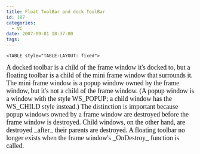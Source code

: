 ```yaml
---
title: Float ToolBar and dock ToolBar
id: 187
categories:
  - VC
date: 2007-09-01 18:37:00
tags:
---
```


    <TABLE style="TABLE-LAYOUT: fixed">
<TBODY>
<TR>
<TD>
<DIV class=cnt id=blog_text>
<DIV><FONT face=黑体 size=4>A docked toolbar is a child of the frame window it's docked to, but a floating toolbar is a child of the mini frame window that surrounds it. The mini frame window is a popup window owned by the frame window, but it's not a child of the frame window. (A popup window is a window with the style WS_POPUP; a child window has the WS_CHILD style instead.) The distinction is important because popup windows owned by a frame window are destroyed before the frame window is destroyed. Child windows, on the other hand, are destroyed _after_ their parents are destroyed. A floating toolbar no longer exists when the frame window's _OnDestroy_ function is called.</FONT></DIV></DIV></TD></TR></TBODY></TABLE>
</div>